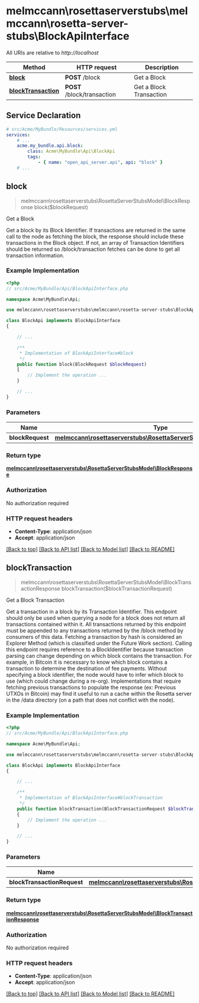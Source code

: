 # melmccann\rosettaserverstubs\melmccann\rosetta-server-stubs\BlockApiInterface

All URIs are relative to *http://localhost*

Method | HTTP request | Description
------------- | ------------- | -------------
[**block**](BlockApiInterface.md#block) | **POST** /block | Get a Block
[**blockTransaction**](BlockApiInterface.md#blockTransaction) | **POST** /block/transaction | Get a Block Transaction


## Service Declaration
```yaml
# src/Acme/MyBundle/Resources/services.yml
services:
    # ...
    acme.my_bundle.api.block:
        class: Acme\MyBundle\Api\BlockApi
        tags:
            - { name: "open_api_server.api", api: "block" }
    # ...
```

## **block**
> melmccann\rosettaserverstubs\RosettaServerStubsModel\BlockResponse block($blockRequest)

Get a Block

Get a block by its Block Identifier. If transactions are returned in the same call to the node as fetching the block, the response should include these transactions in the Block object. If not, an array of Transaction Identifiers should be returned so /block/transaction fetches can be done to get all transaction information.

### Example Implementation
```php
<?php
// src/Acme/MyBundle/Api/BlockApiInterface.php

namespace Acme\MyBundle\Api;

use melmccann\rosettaserverstubs\melmccann\rosetta-server-stubs\BlockApiInterface;

class BlockApi implements BlockApiInterface
{

    // ...

    /**
     * Implementation of BlockApiInterface#block
     */
    public function block(BlockRequest $blockRequest)
    {
        // Implement the operation ...
    }

    // ...
}
```

### Parameters

Name | Type | Description  | Notes
------------- | ------------- | ------------- | -------------
 **blockRequest** | [**melmccann\rosettaserverstubs\RosettaServerStubsModel\BlockRequest**](../Model/BlockRequest.md)|  |

### Return type

[**melmccann\rosettaserverstubs\RosettaServerStubsModel\BlockResponse**](../Model/BlockResponse.md)

### Authorization

No authorization required

### HTTP request headers

 - **Content-Type**: application/json
 - **Accept**: application/json

[[Back to top]](#) [[Back to API list]](../../README.md#documentation-for-api-endpoints) [[Back to Model list]](../../README.md#documentation-for-models) [[Back to README]](../../README.md)

## **blockTransaction**
> melmccann\rosettaserverstubs\RosettaServerStubsModel\BlockTransactionResponse blockTransaction($blockTransactionRequest)

Get a Block Transaction

Get a transaction in a block by its Transaction Identifier. This endpoint should only be used when querying a node for a block does not return all transactions contained within it.  All transactions returned by this endpoint must be appended to any transactions returned by the /block method by consumers of this data. Fetching a transaction by hash is considered an Explorer Method (which is classified under the Future Work section).  Calling this endpoint requires reference to a BlockIdentifier because transaction parsing can change depending on which block contains the transaction. For example, in Bitcoin it is necessary to know which block contains a transaction to determine the destination of fee payments. Without specifying a block identifier, the node would have to infer which block to use (which could change during a re-org).  Implementations that require fetching previous transactions to populate the response (ex: Previous UTXOs in Bitcoin) may find it useful to run a cache within the Rosetta server in the /data directory (on a path that does not conflict with the node).

### Example Implementation
```php
<?php
// src/Acme/MyBundle/Api/BlockApiInterface.php

namespace Acme\MyBundle\Api;

use melmccann\rosettaserverstubs\melmccann\rosetta-server-stubs\BlockApiInterface;

class BlockApi implements BlockApiInterface
{

    // ...

    /**
     * Implementation of BlockApiInterface#blockTransaction
     */
    public function blockTransaction(BlockTransactionRequest $blockTransactionRequest)
    {
        // Implement the operation ...
    }

    // ...
}
```

### Parameters

Name | Type | Description  | Notes
------------- | ------------- | ------------- | -------------
 **blockTransactionRequest** | [**melmccann\rosettaserverstubs\RosettaServerStubsModel\BlockTransactionRequest**](../Model/BlockTransactionRequest.md)|  |

### Return type

[**melmccann\rosettaserverstubs\RosettaServerStubsModel\BlockTransactionResponse**](../Model/BlockTransactionResponse.md)

### Authorization

No authorization required

### HTTP request headers

 - **Content-Type**: application/json
 - **Accept**: application/json

[[Back to top]](#) [[Back to API list]](../../README.md#documentation-for-api-endpoints) [[Back to Model list]](../../README.md#documentation-for-models) [[Back to README]](../../README.md)


